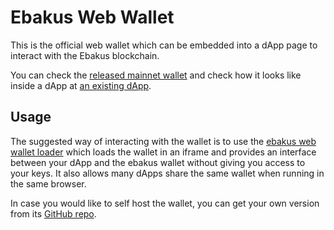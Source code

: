 # Ebakus Web Wallet

This is the official web wallet which can be embedded into a dApp page to interact with the Ebakus blockchain.

You can check the [released mainnet wallet](https://wallet.ebakus.com) and check how it looks like inside a dApp at [an existing dApp](https://ebakus.dslots.one).

## Usage

The suggested way of interacting with the wallet is to use the [ebakus web wallet loader](./wallet-loader.md) which loads the wallet in an iframe and provides an interface between your dApp and the ebakus wallet without giving you access to your keys. It also allows many dApps share the same wallet when running in the same browser.

In case you would like to self host the wallet, you can get your own version from its [GitHub repo](https://github.com/ebakus/ebakus-web-wallet).

